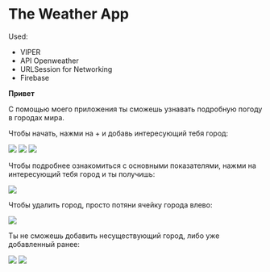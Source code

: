 # The Weather App #

Used:

* VIPER
* API Openweather
* URLSession for Networking
* Firebase

**Привет**

С помощью моего приложения ты сможешь узнавать подробную погоду в городах мира.

Чтобы начать, нажми на + и добавь интересующий тебя город:

![](https://s1.hostingkartinok.com/uploads/images/2021/12/d6d4ad90dce42f65715ebfaa9dc058aa.jpg)
![](https://s1.hostingkartinok.com/uploads/images/2021/12/4257e2e2ed929e92be0a9675b7baa3dc.jpg)
![](https://s1.hostingkartinok.com/uploads/images/2021/12/bcd777a2e9de621a6dba7fff23e24e19.jpg)

Чтобы подробнее ознакомиться с основными показателями, нажми на интересующий тебя город и ты получишь:

![](https://s1.hostingkartinok.com/uploads/images/2021/12/297254bbce5fdd97eee6e648f56660bf.jpg)

Чтобы удалить город, просто потяни ячейку города влево:

![](https://s1.hostingkartinok.com/uploads/images/2021/12/0915b61fefeb44d765962fd1b495e55a.jpg)

Ты не сможешь добавить несуществующий город, либо уже добавленный ранее:

![](https://s1.hostingkartinok.com/uploads/images/2021/12/796aae33eee708e796edfee2261ee832.jpg) 
![](https://s1.hostingkartinok.com/uploads/images/2021/12/b8c8229ae47ad82ff42e58763196c866.jpg) 


